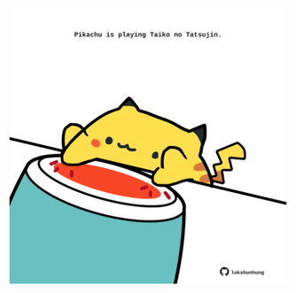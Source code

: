 <!-- built at 12/04/2021, 22:07:45 UTC -->
<p align="center">
  <img width="500" height="500" src="./ReadmeImage.svg">
</p>
